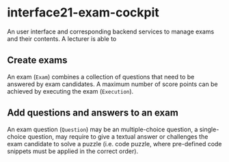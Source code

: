 # interface21-exam-cockpit
An user interface and corresponding backend services to manage exams and their contents. A lecturer is able to

## Create exams
An exam (`Exam`) combines a collection of questions that need to be answered by exam candidates. A maximum number of score points can be achieved by
executing the exam (`Execution`).

## Add questions and answers to an exam
An exam question (`Question`) may be an multiple-choice question, a single-choice question, may require to give a textual answer or challenges the
exam candidate to solve a puzzle (i.e. code puzzle, where pre-defined code snippets must be applied in the correct order).



